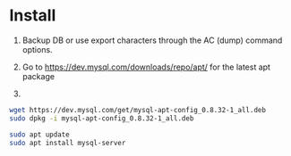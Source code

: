 # Install

1. Backup DB or use export characters through the AC (dump) command options.

2. Go to https://dev.mysql.com/downloads/repo/apt/ for the latest apt package

3.
```bash
wget https://dev.mysql.com/get/mysql-apt-config_0.8.32-1_all.deb
sudo dpkg -i mysql-apt-config_0.8.32-1_all.deb

sudo apt update
sudo apt install mysql-server
````
